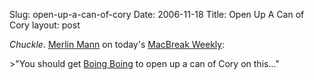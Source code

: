 Slug: open-up-a-can-of-cory
Date: 2006-11-18
Title: Open Up A Can of Cory
layout: post

*Chuckle*. [Merlin Mann](http://43folders.com) on today&#39;s [MacBreak Weekly](http://www.twit.tv/mbw):

&gt;&quot;You should get [Boing Boing](http://boingboing.net) to open up a can of Cory on this...&quot;
